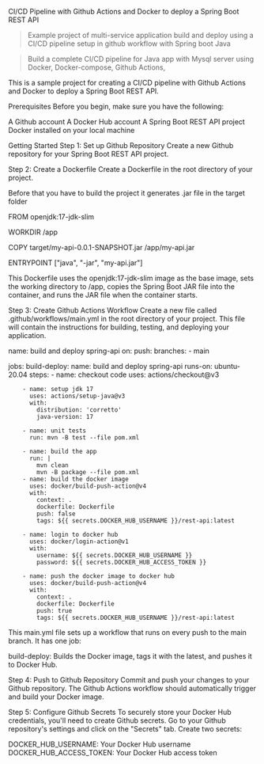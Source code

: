 CI/CD Pipeline with Github Actions and Docker to deploy a Spring Boot REST API

> Example project of multi-service application build and deploy using a CI/CD pipeline setup in github workflow with Spring boot Java

> Build a complete CI/CD pipeline for Java app with Mysql server using Docker, Docker-compose, Github Actions,

This is a sample project for creating a CI/CD pipeline with Github Actions and Docker to deploy a Spring Boot REST API.

Prerequisites
Before you begin, make sure you have the following:

  A Github account
  A Docker Hub account
  A Spring Boot REST API project
  Docker installed on your local machine

Getting Started
  Step 1: Set up Github Repository
  Create a new Github repository for your Spring Boot REST API project.

  Step 2: Create a Dockerfile
  Create a Dockerfile in the root directory of your project.

Before that you have to build the project it generates .jar file in the target folder

FROM openjdk:17-jdk-slim

WORKDIR /app

COPY target/my-api-0.0.1-SNAPSHOT.jar /app/my-api.jar

ENTRYPOINT ["java", "-jar", "my-api.jar"]

This Dockerfile uses the openjdk:17-jdk-slim image as the base image, sets the working directory to /app, copies the Spring Boot JAR file into the container, and runs the JAR file when the container starts.

  Step 3: Create Github Actions Workflow
  Create a new file called .github/workflows/main.yml in the root directory of your project. This file will contain the instructions for building, testing, and deploying your application.

  name: build and deploy spring-api
  on:
    push:
      branches:
        - main

  jobs:
    build-deploy:
      name: build and deploy spring-api
      runs-on: ubuntu-20.04
      steps:
        - name: checkout code
          uses: actions/checkout@v3

        - name: setup jdk 17
          uses: actions/setup-java@v3
          with:
            distribution: 'corretto'
            java-version: 17

        - name: unit tests
          run: mvn -B test --file pom.xml

        - name: build the app
          run: |
            mvn clean
            mvn -B package --file pom.xml
        - name: build the docker image
          uses: docker/build-push-action@v4
          with:
            context: .
            dockerfile: Dockerfile
            push: false
            tags: ${{ secrets.DOCKER_HUB_USERNAME }}/rest-api:latest

        - name: login to docker hub
          uses: docker/login-action@v1
          with:
            username: ${{ secrets.DOCKER_HUB_USERNAME }}
            password: ${{ secrets.DOCKER_HUB_ACCESS_TOKEN }}

        - name: push the docker image to docker hub
          uses: docker/build-push-action@v4
          with:
            context: .
            dockerfile: Dockerfile
            push: true
            tags: ${{ secrets.DOCKER_HUB_USERNAME }}/rest-api:latest
This main.yml file sets up a workflow that runs on every push to the main branch. It has one job:

build-deploy: Builds the Docker image, tags it with the latest, and pushes it to Docker Hub.

  Step 4: Push to Github Repository
  Commit and push your changes to your Github repository. The Github Actions workflow should automatically trigger and build your Docker image.

  Step 5: Configure Github Secrets
  To securely store your Docker Hub credentials, you'll need to create Github secrets. Go to your Github repository's settings and click on the "Secrets" tab. Create two secrets:

  DOCKER_HUB_USERNAME: Your Docker Hub username DOCKER_HUB_ACCESS_TOKEN: Your Docker Hub access token 
